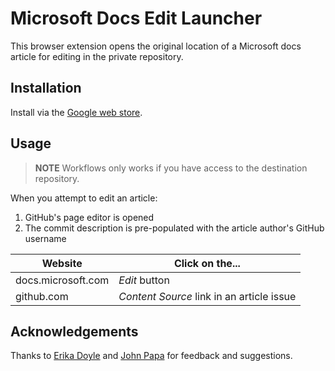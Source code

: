 # Microsoft Docs Edit Launcher

This browser extension opens the original location of a Microsoft docs article for editing in the private repository.

## Installation

Install via the [Google web store](https://chrome.google.com/webstore/detail/edit-page-azure-docs/kfdadnfiopehhcedhlflpioebhihpkia).

## Usage

> **NOTE** Workflows only works if you have access to the destination repository.

When you attempt to edit an article:

1. GitHub's page editor is opened
1. The commit description is pre-populated with the article author's GitHub username

| Website | Click on the... |
|---------|-----------------|
| docs.microsoft.com | *Edit* button |
| github.com | _Content Source_ link in an article issue

## Acknowledgements

Thanks to [Erika Doyle](https://github.com/erikadoyle) and [John Papa](https://github.com/johnpapa) for feedback and suggestions.
